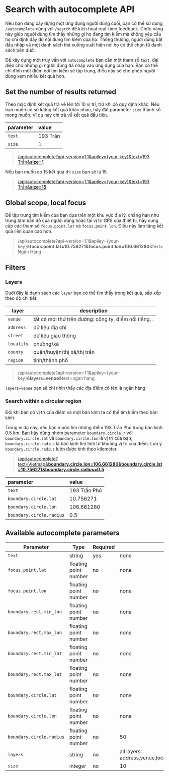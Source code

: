 # Search with autocomplete API

Nếu bạn đang xây dựng một ứng dụng người dùng cuối, bạn có thể sử dụng `/autocomplete` cùng với `/search` để kích hoạt real-time feedback. Chức năng này giúp người dùng tìm thấy những gì họ đang tìm kiếm mà không yêu cầu họ chỉ định đầy đủ nội dung tìm kiếm của họ. Thông thường, người dùng bắt đầu nhập và một danh sách thả xuống xuất hiện nơi họ có thể chọn từ danh sách bên dưới.

Để xây dựng một truy vấn với `autocomplete` bạn cần một tham số `text`, đại diện cho những gì người dùng đã nhập vào ứng dụng của bạn. Bạn có thể chỉ định một điểm nơi tìm kiếm sẽ tập trung, điều này sẽ cho phép người dùng xem nhiều kết quả hơn.

## Set the number of results returned

Theo mặc định kết quả trả về lên tới 10 vị trí, trừ khi có quy định khác. Nếu bạn muốn có số lượng kết quả khác nhau, hãy đặt parameter `size` thành số mong muốn. Ví dụ này chỉ trả về kết quả đầu tiên.

| parameter | value |
| :--- | :--- |
| `text` | 193 Trần |
| `size` | 1 |

> [/api/autocomplete?api-version=1.1&apiley={your-key}&text=193 Trần&__size=1__](https://maps.vietmap.vn/api/autocomplete?text=193%20tran&api-version=1.1&size=1)

Nếu bạn muốn có 15 kết quả thì `size` bạn sẽ là 15.

> [/api/autocomplete?api-version=1.1&apiley={your-key}&text=193 Trần&__size=15__](https://maps.vietmap.vn/api/autocomplete?text=193%20tran&api-version=1.1&size=15)

## Global scope, local focus

Để tập trung tìm kiếm của bạn dựa trên một khu vực địa lý, chẳng hạn như trung tâm  bản đồ của người dùng hoặc tại vị trí GPS của thiết bị, hãy cung cấp các tham số `focus.point.lat` và `focus.point.lon`. Điều này làm tăng kết quả liên quan cao hơn.

> /api/autocomplete?api-version=1.1&apiley={your-key}&__focus.point.lat=10.756271&focus.point.lon=106.661280__&text=Ngân Hàng

## Filters

### Layers

Dưới đây là danh sách các `layer` bạn có thể tìm thấy trong kết quả, sắp xếp theo độ chi tiết:

|layer|description|
|----|----|
|`venue`|tất cả mọi thứ trên đường: công ty, điểm nổi tiếng. .|
|`address`|dữ liệu địa chỉ|
|`street`|dữ liệu giao thông|
|`locality`|phường/xã|
|`county`|quận/huyện/thị xã/thị trấn|
|`region`|tỉnh/thành phố|

> /api/autocomplete?api-version=1.1&apiley={your-key}&__layers=venue__&text=ngan hang

`layers=venue` bạn sẽ chỉ nhìn thấy các địa điểm có tên là ngân hàng

### Search within a circular region

Đôi khi bạn có vị trí của điểm và một bán kính ta có thể tìm kiếm theo bán kính.

Trong ví dụ này, nếu bạn muốn tìm những điểm 193 Trần Phú trong bán kính 0.5 km. Bạn hãy dùng nhóm parameter `boundary.circle.*` với `boundary.circle.lat` và `boundary.circle.lon` là vị trí của bạn, `boundary.circle.radius` là bán kính tìm tính từ khoảng vị trí của điểm. Lưu ý `boundary.circle.radius` luôn được tính theo kilometer.

> [/api/autocomplete?text=Vietmap&__boundary.circle.lon=106.661280&boundary.circle.lat=10.756271&boundary.circle.radius=0.5__](https://maps.vietmap.vn/api/autocomplete%3Fboundary.circle.lon=106.661280&boundary.circle.lat=10.756271&boundary.circle.radius=0.5&text=Vietmap)

| parameter | value |
| :--- | :--- |
| `text` | 193 Trần Phú |
| `boundary.circle.lat` | 10.756271 |
| `boundary.circle.lon` | 106.661280 |
| `boundary.circle.radius` | 0.5 |

## Available autocomplete parameters

| Parameter | Type | Required | Default | Example |
| --- | --- | --- | --- | --- |
| `text` | string | yes | none | `Trần Phú` |
| `focus.point.lat` | floating point number | no | none | `10.756271` |
| `focus.point.lon` | floating point number | no | none | `106.661280` |
| `boundary.rect.min_lon` | floating point number | no | none | `106.3564` |
| `boundary.rect.max_lon` | floating point number | no | none | `107.012794` |
| `boundary.rect.min_lat` | floating point number | no | none | `11.160291` |
| `boundary.rect.max_lat` | floating point number | no | none | `10.376715` |
| `boundary.circle.lat` | floating point number | no | none | `10.756271` |
| `boundary.circle.lon` | floating point number | no | none | `106.661280` |
| `boundary.circle.radius` | floating point number | no | 50 | `35` |
| `layers` | string | no | all layers: address,venue,locality,county,region,country | address,venue |
| `size` | integer | no | 10 | 20 |